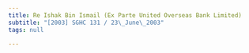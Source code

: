 ```yaml
---
title: Re Ishak Bin Ismail (Ex Parte United Overseas Bank Limited)
subtitle: "[2003] SGHC 131 / 23\_June\_2003"
tags: null

---
```


